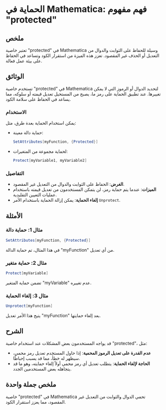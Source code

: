 <!--
Meta Description: # الحماية في Mathematica: فهم مفهوم "protected" ## ملخص تعتبر خاصية "protected" في Mathematica وسيلة للحفاظ على الثوابت والدوال من التعديل أو الحذف غي...
Meta Keywords: mathematica, الحماية, protected, تعديل, على
-->

# الحماية في Mathematica: فهم مفهوم "protected"

## ملخص
تعتبر خاصية "protected" في Mathematica وسيلة للحفاظ على الثوابت والدوال من التعديل أو الحذف غير المقصود. تعزز هذه الميزة من استقرار الكود وتساعد في الحفاظ على بيئة عمل فعالة.

## الوثائق
تستخدم خاصية "protected" في Mathematica لتحديد الدوال أو الرموز التي لا يمكن تغييرها. عند تطبيق الحماية على رمز ما، يصبح من المستحيل تعديل قيمته أو سلوكه، مما يساعد في الحفاظ على سلامة الكود. 

### الاستخدام
يمكن استخدام الحماية بعدة طرق، مثل:

- حماية دالة معينة:
  ```mathematica
  SetAttributes[myFunction, {Protected}]
  ```

- لحماية مجموعة من المتغيرات:
  ```mathematica
  Protect[myVariable1, myVariable2]
  ```

### التفاصيل
- **الغرض**: الحفاظ على الثوابت والدوال من التعديل غير المقصود.
- **الميزات**: عندما يتم حماية رمز، لن يتمكن المستخدمون من تعديل قيمته باستخدام عمليات التعيين التقليدية.
- **إلغاء الحماية**: يمكن إزالة الحماية باستخدام الأمر `Unprotect`.
  
## الأمثلة
### مثال 1: حماية دالة
```mathematica
SetAttributes[myFunction, {Protected}]
```
في هذا المثال، تم حماية الدالة "myFunction" من أي تعديل.

### مثال 2: حماية متغير
```mathematica
Protect[myVariable]
```
تضمن حماية المتغير "myVariable" عدم تغييره.

### مثال 3: إلغاء الحماية
```mathematica
Unprotect[myFunction]
```
يتيح هذا الأمر تعديل "myFunction" بعد إلغاء حمايتها.

## الشرح
قد يواجه المستخدمون بعض المشكلات عند استخدام خاصية "protected"، مثل:

- **عدم القدرة على تعديل الرموز المحمية**: إذا حاول المستخدم تعديل رمز محمي، سيظهر له خطأ، مما قد يسبب إحباطًا.
- **الحاجة لإلغاء الحماية**: يتطلب تعديل أي رمز محمي أولاً إلغاء حمايته، وهو ما قد يتجاهله بعض المستخدمين الجدد.

## ملخص جملة واحدة
خاصية "protected" في Mathematica تحمي الدوال والثوابت من التعديل غير المقصود، مما يعزز استقرار الكود.